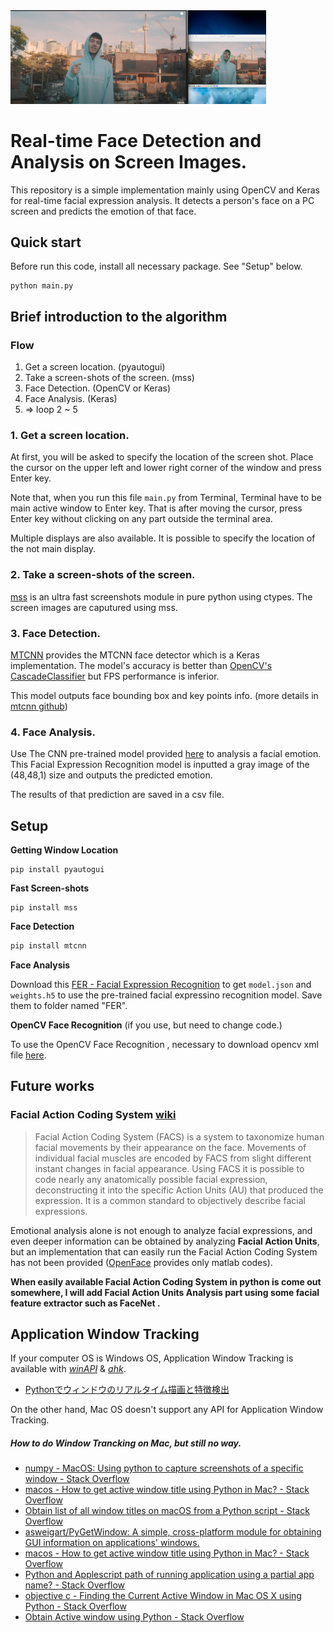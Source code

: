 <img src="demo.png" alt="demo" style="zoom:40%;" />

# Real-time Face Detection and Analysis on Screen Images.

This repository is a simple implementation mainly using OpenCV and Keras for real-time facial expression analysis.
It detects a person's face on a PC screen and predicts the emotion of that face. 



## Quick start

Before run this code, install all necessary package. See "Setup" below.

```shell
python main.py
```



## Brief introduction to the algorithm

### Flow

1. Get a screen location. (pyautogui)
2. Take a screen-shots of the screen. (mss)
3. Face Detection. (OpenCV or Keras)
4. Face Analysis. (Keras)
5. => loop 2 ~ 5

### 1. Get a screen location.

At first, you will be asked to specify the location of the screen shot. Place the cursor on the upper left and lower right corner of the window and press Enter key.

Note that, when you run this file `main.py` from Terminal, Terminal have to be main active window to Enter key. That is after moving the cursor, press Enter key without clicking on any part outside the terminal area.

Multiple displays are also available. It is possible to specify the location of the not main display. 

### 2. Take a screen-shots of the screen.

[mss](https://github.com/BoboTiG/python-mss) is an ultra fast screenshots module in pure python using ctypes. The screen images are caputured using mss.

### 3. Face Detection.

[MTCNN](https://github.com/ipazc/mtcnn) provides the MTCNN face detector which is a Keras implementation. The model's accuracy is better than [OpenCV's CascadeClassifier](https://pythonprogramming.net/haar-cascade-object-detection-python-opencv-tutorial/) but FPS performance is inferior.

This model outputs face bounding box and key points info. (more details in [mtcnn github](https://github.com/ipazc/mtcnn))

### 4. Face Analysis. 

Use The CNN pre-trained model provided [here](https://github.com/mayurmadnani/fer) to analysis a facial emotion. This Facial Expression Recognition model is inputted a gray image of the (48,48,1) size and outputs the predicted emotion.

The results of that prediction are saved in a csv file.



## Setup

**Getting Window Location**

```shell
pip install pyautogui
```

**Fast Screen-shots**

```shell
pip install mss
```
**Face Detection**

```python
pip install mtcnn
```

**Face Analysis**

Download this [FER - Facial Expression Recognition](https://github.com/mayurmadnani/fer) to get  `model.json` and `weights.h5` to use the pre-trained facial expressino recognition model. Save them to folder named "FER".

**OpenCV Face Recognition** (if you use, but need to change code.)

To use the OpenCV Face Recognition , necessary to download opencv xml file [here](https://github.com/opencv/opencv/tree/master/data/haarcascades). 



## Future works

### Facial Action Coding System [wiki](https://github.com/TadasBaltrusaitis/OpenFace/wiki/Action-Units)

> Facial Action Coding System (FACS) is a system to taxonomize human facial movements by their appearance on the face. Movements of individual facial muscles are encoded by FACS from slight different instant changes in facial appearance. Using FACS it is possible to code nearly any anatomically possible facial expression, deconstructing it into the specific Action Units (AU) that produced the expression. It is a common standard to objectively describe facial expressions.

Emotional analysis alone is not enough to analyze facial expressions, and even deeper information can be obtained by analyzing **Facial Action Units**, but an implementation that can easily run the Facial Action Coding System has not been provided ([OpenFace](https://github.com/TadasBaltrusaitis/OpenFace) provides only matlab codes). 

**When easily available Facial Action Coding System in python is come out somewhere, I will add Facial Action Units Analysis part using some facial feature extractor such as FaceNet .**



## Application Window Tracking

If your computer OS is Windows OS, Application Window Tracking is available with [*winAPI*](https://pypi.org/project/pywin32/) & [*ahk*](https://pypi.org/project/ahk/). 

- [Pythonでウィンドウのリアルタイム描画と特徴検出](https://qiita.com/meznat/items/fa871ab88310b4198a18)

On the other hand, Mac OS doesn't support any API for Application Window Tracking.

##### How to do Window Trancking on Mac, but still no way.
  - [numpy - MacOS: Using python to capture screenshots of a specific window - Stack Overflow](https://stackoverflow.com/questions/62707662/macos-using-python-to-capture-screenshots-of-a-specific-window)
  - [macos - How to get active window title using Python in Mac? - Stack Overflow](https://stackoverflow.com/questions/28815863/how-to-get-active-window-title-using-python-in-mac/37368813)
  - [Obtain list of all window titles on macOS from a Python script - Stack Overflow](https://stackoverflow.com/questions/53237278/obtain-list-of-all-window-titles-on-macos-from-a-python-script)
  - [asweigart/PyGetWindow: A simple, cross-platform module for obtaining GUI information on applications' windows.](https://github.com/asweigart/pygetwindow)
  - [macos - How to get active window title using Python in Mac? - Stack Overflow](https://stackoverflow.com/questions/28815863/how-to-get-active-window-title-using-python-in-mac/37368813)
  - [Python and Applescript path of running application using a partial app name? - Stack Overflow](https://stackoverflow.com/questions/66810125/python-and-applescript-path-of-running-application-using-a-partial-app-name)
  - [objective c - Finding the Current Active Window in Mac OS X using Python - Stack Overflow](https://stackoverflow.com/questions/373020/finding-the-current-active-window-in-mac-os-x-using-python/25214024)
  - [Obtain Active window using Python - Stack Overflow](https://stackoverflow.com/questions/10266281/obtain-active-window-using-python)

